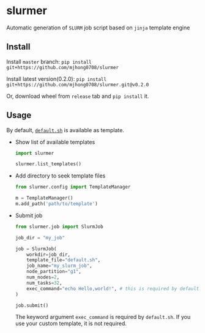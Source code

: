 # slurmer

Automatic generation of `SLURM` job script based on `jinja` template engine


## Install

Install `master` branch: `pip install git+https://github.com/mjhong0708/slurmer`

Install latest version(0.2.0): `pip install git+https://github.com/mjhong0708/slurmer.git@v0.2.0`

Or, download wheel from `release` tab and `pip install` it.


## Usage

By default, [`default.sh`](https://github.com/mjhong0708/slurmer/blob/master/slurmer/templates/default.sh) is available as template.

- Show list of available templates

  ```python
  import slurmer

  slurmer.list_templates()
  ```
- Add directory to seek template files

  ```python
  from slurmer.config import TemplateManager

  m = TemplateManager()
  m.add_path('path/to/template')
  ```
- Submit job
  
  ```python
  from slurmer.job import SlurmJob

  job_dir = "my_job"

  job = SlurmJob(
      workdir=job_dir,
      template_file="default.sh",
      job_name="my_slurm_job",
      node_partition="g1",
      num_nodes=2,
      num_tasks=32,
      exec_command="echo Hello,world!", # this is required by default.sh
  )

  job.submit()
  ```
  The keyword argument `exec_command` is required by `default.sh`.
  If you use your custom template, it is not required.
